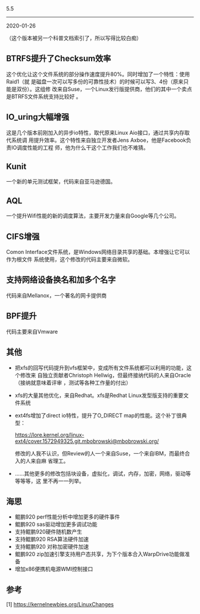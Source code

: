 5.5
****

2020-01-26

（这个版本被另一个科普文档索引了，所以写得比较白痴）

## BTRFS提升了Checksum效率
这个优化让这个文件系统的部分操作速度提升80%。同时增加了一个特性：使用Raid1（就
是磁盘一次可以写多份的可靠性技术）的时候可以写3、4份（原来只能是双份）。这组修
改来自Suse，一个Linux发行版提供商，他们的其中一个卖点是BTRFS文件系统支持比较好
。

## IO_uring大幅增强
这是几个版本前刚加入的异步io特性，取代原来Linux Aio接口，通过共享内存取代系统调
用提升效率。这个特性来自独立开发者Jens Axboe，他是Facebook负责IO调度性能的工程
师，他为什么干这个工作我们也不难猜。

## Kunit

一个新的单元测试框架，代码来自亚马逊德国。

## AQL
一个提升Wifi性能的新的调度算法，主要开发力量来自Google等几个公司。

## CIFS增强
Comon Interface文件系统，是Windows网络目录共享的基础。本增强让它可以作为根文件
系统使用，这个修改的代码主要来自微软。

## 支持网络设备换名和加多个名字
代码来自Mellanox，一个著名的网卡提供商

## BPF提升
代码主要来自Vmware

## 其他

* 把xfs的回写代码提升到vfs框架中，变成所有文件系统都可以利用的功能，这个修改来
  自独立贡献者Christoph Hellwig，但最终接纳代码的人来自Oracle（接纳就意味着评审
  ，测试等各种工作量的付出）

* xfs的大量其他优化，来自Redhat。xfs是Redhat Linux发型版支持的重要文件系统

* ext4fs增加了direct io特性，提升了O_DIRECT map的性能。这个补丁很典型：

  https://lore.kernel.org/linux-ext4/cover.1572949325.git.mbobrowski@mbobrowski.org/

  修改的人我不认识，但Review的人一个来自Suse，一个来自IBM，而最终合入的人来自麻
  省理工。

* ……其他更多的修改包括块设备，虚拟化，调试，内存，加密，网络，驱动等等等等，这
  里不再一一列举。

## 海思

* 鲲鹏920 perf性能分析中增加更多的硬件事件
* 鲲鹏920 sas驱动增加更多调试功能
* 支持鲲鹏920硬件随机数产生
* 支持鲲鹏920 RSA算法硬件加速
* 支持鲲鹏920 对称加密硬件加速
* 鲲鹏920 zip加速引擎支持用户态共享，为下个版本合入WarpDrive功能做准备
* 增加x86便携机电源WMI控制接口

## 参考
[1] https://kernelnewbies.org/LinuxChanges
